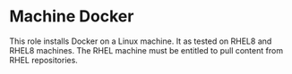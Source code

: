 # Machine Docker

This role installs Docker on a Linux machine. It as tested on RHEL8 and RHEL8 machines. The RHEL machine must be entitled to pull content from RHEL repositories.
